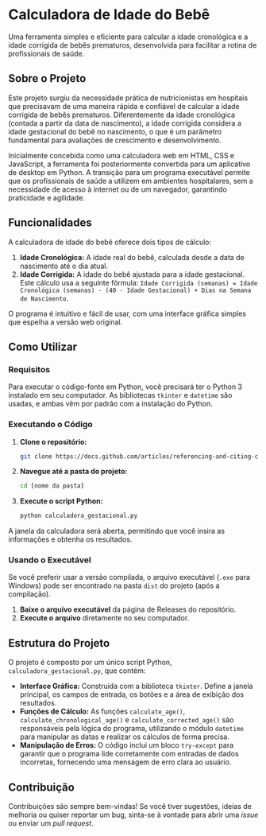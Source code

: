 # Calculadora de Idade do Bebê

Uma ferramenta simples e eficiente para calcular a idade cronológica e a idade corrigida de bebês prematuros, desenvolvida para facilitar a rotina de profissionais de saúde.

## Sobre o Projeto

Este projeto surgiu da necessidade prática de nutricionistas em hospitais que precisavam de uma maneira rápida e confiável de calcular a idade corrigida de bebês prematuros. Diferentemente da idade cronológica (contada a partir da data de nascimento), a idade corrigida considera a idade gestacional do bebê no nascimento, o que é um parâmetro fundamental para avaliações de crescimento e desenvolvimento.

Inicialmente concebida como uma calculadora web em HTML, CSS e JavaScript, a ferramenta foi posteriormente convertida para um aplicativo de desktop em Python. A transição para um programa executável permite que os profissionais de saúde a utilizem em ambientes hospitalares, sem a necessidade de acesso à internet ou de um navegador, garantindo praticidade e agilidade.

## Funcionalidades

A calculadora de idade do bebê oferece dois tipos de cálculo:

1.  **Idade Cronológica:** A idade real do bebê, calculada desde a data de nascimento até o dia atual.
2.  **Idade Corrigida:** A idade do bebê ajustada para a idade gestacional. Este cálculo usa a seguinte fórmula: `Idade Corrigida (semanas) = Idade Cronológica (semanas) - (40 - Idade Gestacional) + Dias na Semana de Nascimento`.

O programa é intuitivo e fácil de usar, com uma interface gráfica simples que espelha a versão web original.

## Como Utilizar

### Requisitos

Para executar o código-fonte em Python, você precisará ter o Python 3 instalado em seu computador. As bibliotecas `tkinter` e `datetime` são usadas, e ambas vêm por padrão com a instalação do Python.

### Executando o Código

1.  **Clone o repositório:**
    ```bash
    git clone https://docs.github.com/articles/referencing-and-citing-content
    ```
2.  **Navegue até a pasta do projeto:**
    ```bash
    cd [nome da pasta]
    ```
3.  **Execute o script Python:**
    ```bash
    python calculadora_gestacional.py
    ```

A janela da calculadora será aberta, permitindo que você insira as informações e obtenha os resultados.

### Usando o Executável

Se você preferir usar a versão compilada, o arquivo executável (`.exe` para Windows) pode ser encontrado na pasta `dist` do projeto (após a compilação).

1.  **Baixe o arquivo executável** da página de Releases do repositório.
2.  **Execute o arquivo** diretamente no seu computador.

## Estrutura do Projeto

O projeto é composto por um único script Python, `calculadora_gestacional.py`, que contém:

  - **Interface Gráfica:** Construída com a biblioteca `tkinter`. Define a janela principal, os campos de entrada, os botões e a área de exibição dos resultados.
  - **Funções de Cálculo:** As funções `calculate_age()`, `calculate_chronological_age()` e `calculate_corrected_age()` são responsáveis pela lógica do programa, utilizando o módulo `datetime` para manipular as datas e realizar os cálculos de forma precisa.
  - **Manipulação de Erros:** O código inclui um bloco `try-except` para garantir que o programa lide corretamente com entradas de dados incorretas, fornecendo uma mensagem de erro clara ao usuário.

## Contribuição

Contribuições são sempre bem-vindas\! Se você tiver sugestões, ideias de melhoria ou quiser reportar um bug, sinta-se à vontade para abrir uma *issue* ou enviar um *pull request*.

